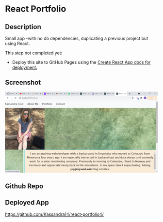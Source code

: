 #  React Portfolio

## Description

Small app -with no db dependencies, duplicating a previous project but using React.

This step not completed yet:
* Deploy this site to GitHub Pages using the [Create React App docs for deployment.](https://create-react-app.dev/docs/deployment/#github-pages)



## Screenshot
![](2021-06-06-23-55-24.png)


## Github Repo 


## Deployed App
https://github.com/Kassandra14/react-portfolio4/
